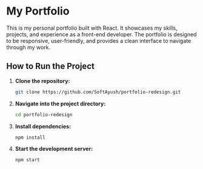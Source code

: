 # My Portfolio

This is my personal portfolio built with React. It showcases my skills, projects, and experience as a front-end developer. The portfolio is designed to be responsive, user-friendly, and provides a clean interface to navigate through my work.

## How to Run the Project

1. **Clone the repository:**
   ```bash
   git clone https://github.com/SoftAyush/portfolio-redesign.git
   ```

2. **Navigate into the project directory:**
   ```bash
   cd portfolio-redesign
   ```

3. **Install dependencies:**
   ```bash
   npm install
   ```

4. **Start the development server:**
   ```bash
   npm start
   ```

